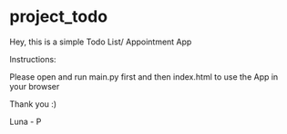 # project_todo

Hey, this is a simple Todo List/ Appointment App

Instructions:

Please open and run main.py first and then index.html to use the App in your browser

Thank you :)

Luna - P
